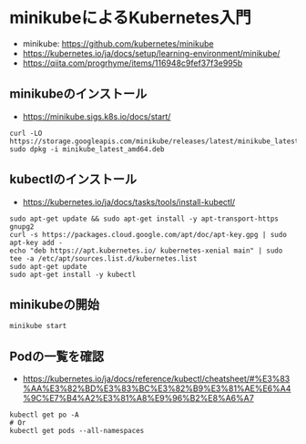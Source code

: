 # minikubeによるKubernetes入門

- minikube: <https://github.com/kubernetes/minikube>
- <https://kubernetes.io/ja/docs/setup/learning-environment/minikube/>
- <https://qiita.com/progrhyme/items/116948c9fef37f3e995b>


## minikubeのインストール

- <https://minikube.sigs.k8s.io/docs/start/>

```shell
curl -LO https://storage.googleapis.com/minikube/releases/latest/minikube_latest_amd64.deb
sudo dpkg -i minikube_latest_amd64.deb
```

## kubectlのインストール

- <https://kubernetes.io/ja/docs/tasks/tools/install-kubectl/>

```shell
sudo apt-get update && sudo apt-get install -y apt-transport-https gnupg2
curl -s https://packages.cloud.google.com/apt/doc/apt-key.gpg | sudo apt-key add -
echo "deb https://apt.kubernetes.io/ kubernetes-xenial main" | sudo tee -a /etc/apt/sources.list.d/kubernetes.list
sudo apt-get update
sudo apt-get install -y kubectl
```

## minikubeの開始

```shell
minikube start
```

## Podの一覧を確認

- <https://kubernetes.io/ja/docs/reference/kubectl/cheatsheet/#%E3%83%AA%E3%82%BD%E3%83%BC%E3%82%B9%E3%81%AE%E6%A4%9C%E7%B4%A2%E3%81%A8%E9%96%B2%E8%A6%A7>

```shell
kubectl get po -A
# Or
kubectl get pods --all-namespaces
```
